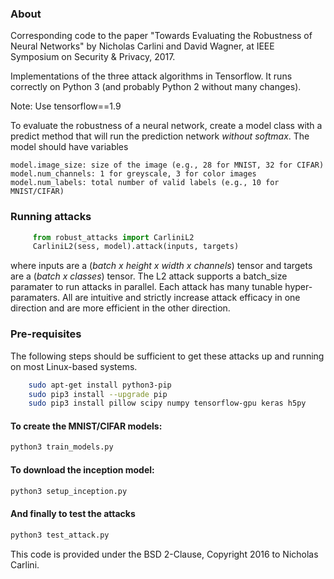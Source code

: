 ### About

Corresponding code to the paper "Towards Evaluating the Robustness of Neural
Networks" by Nicholas Carlini and David Wagner, at IEEE Symposium on Security &
Privacy, 2017.

Implementations of the three attack algorithms in Tensorflow. It runs correctly
on Python 3 (and probably Python 2 without many changes).

Note: Use tensorflow==1.9 

To evaluate the robustness of a neural network, create a model class with a
predict method that will run the prediction network *without softmax*.  The
model should have variables 

    model.image_size: size of the image (e.g., 28 for MNIST, 32 for CIFAR)
    model.num_channels: 1 for greyscale, 3 for color images
    model.num_labels: total number of valid labels (e.g., 10 for MNIST/CIFAR)

### Running attacks

```python
     from robust_attacks import CarliniL2
     CarliniL2(sess, model).attack(inputs, targets)
```
where inputs are a (*batch x height x width x channels*) tensor and targets are
a (*batch x classes*) tensor. The L2 attack supports a batch_size paramater to
run attacks in parallel. Each attack has many tunable hyper-paramaters. All
are intuitive and strictly increase attack efficacy in one direction and are
more efficient in the other direction.

### Pre-requisites

The following steps should be sufficient to get these attacks up and running on
most Linux-based systems.

```bash
    sudo apt-get install python3-pip
    sudo pip3 install --upgrade pip
    sudo pip3 install pillow scipy numpy tensorflow-gpu keras h5py
```
   
#### To create the MNIST/CIFAR models:

```bash
python3 train_models.py
```

#### To download the inception model:

```bash
python3 setup_inception.py
```

#### And finally to test the attacks

```bash
python3 test_attack.py
```

This code is provided under the BSD 2-Clause, Copyright 2016 to Nicholas Carlini.
